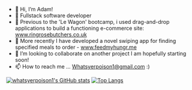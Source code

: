 - 👋 Hi, I’m Adam!
- 👀 Fullstack software developer
- 🌱 Previous to the 'Le Wagon' bootcamp, i used drag-and-drop applications to build a functioning e-commerce site: www.ringrosebutchers.co.uk
- 🍔 More recently I have developed a novel swiping app for finding specified meals to order - www.feedmyhungr.me
- 💞️ I’m looking to collaborate on another project I am hopefully starting soon!
- 📫 How to reach me ... Whatsyerpoison1@gmail.com :)

[![whatsyerpoison1's GitHub stats](https://github-readme-stats.vercel.app/api?username=whatsyerpoison1)](https://github.com/whatsyerpoison1/github-readme-stats) [![Top Langs](https://github-readme-stats.vercel.app/api/top-langs/?username=whatsyerpoison1)](https://github.com/whatsyerpoison1/github-readme-stats)



<!---
whatsyerpoison1/whatsyerpoison1 is a ✨ special ✨ repository because its `README.md` (this file) appears on your GitHub profile.
You can click the Preview link to take a look at your changes.
--->
